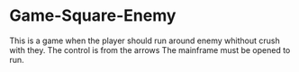 # Game-Square-Enemy
This is a game when the player should run around enemy whithout crush with they.
The control is from the arrows
The mainframe must be opened to run.
